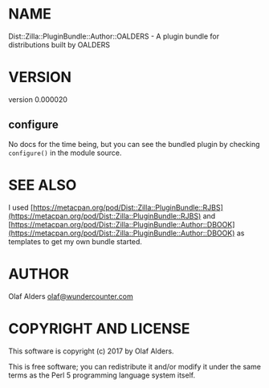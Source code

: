 # NAME

Dist::Zilla::PluginBundle::Author::OALDERS - A plugin bundle for distributions built by OALDERS

# VERSION

version 0.000020

## configure

No docs for the time being, but you can see the bundled plugin by checking
`configure()` in the module source.

# SEE ALSO

I used [https://metacpan.org/pod/Dist::Zilla::PluginBundle::RJBS](https://metacpan.org/pod/Dist::Zilla::PluginBundle::RJBS) and
[https://metacpan.org/pod/Dist::Zilla::PluginBundle::Author::DBOOK](https://metacpan.org/pod/Dist::Zilla::PluginBundle::Author::DBOOK) as
templates to get my own bundle started.

# AUTHOR

Olaf Alders <olaf@wundercounter.com>

# COPYRIGHT AND LICENSE

This software is copyright (c) 2017 by Olaf Alders.

This is free software; you can redistribute it and/or modify it under
the same terms as the Perl 5 programming language system itself.
